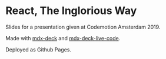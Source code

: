 # React, The Inglorious Way

Slides for a presentation given at Codemotion Amsterdam 2019.

Made with [mdx-deck](https://github.com/jxnblk/mdx-deck) and [mdx-deck-live-code](https://github.com/JReinhold/mdx-deck-live-code).

Deployed as Github Pages.
